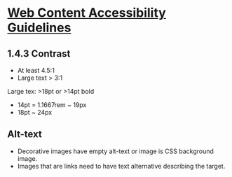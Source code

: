 # [Web Content Accessibility Guidelines](https://www.w3.org/WAI/WCAG21/quickref/)

## 1.4.3 Contrast

- At least 4.5:1
- Large text > 3:1

Large tex: >18pt or >14pt bold

- 14pt = 1.1667rem ~ 19px
- 18pt ~ 24px

## Alt-text

- Decorative images have empty alt-text or image is CSS background image.
- Images that are links need to have text alternative describing the target.

